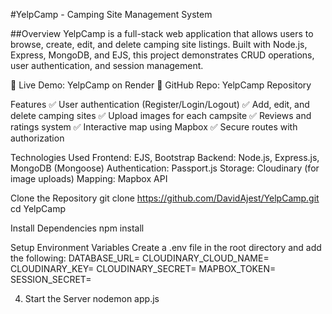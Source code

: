 #YelpCamp - Camping Site Management System

##Overview
YelpCamp is a full-stack web application that allows users to browse, create, edit, and delete camping site listings. Built with Node.js, Express, MongoDB, and EJS, this project demonstrates CRUD operations, user authentication, and session management.

🚀 Live Demo: YelpCamp on Render
📂 GitHub Repo: YelpCamp Repository

Features
✅ User authentication (Register/Login/Logout)
✅ Add, edit, and delete camping sites
✅ Upload images for each campsite
✅ Reviews and ratings system
✅ Interactive map using Mapbox
✅ Secure routes with authorization

Technologies Used
Frontend: EJS, Bootstrap
Backend: Node.js, Express.js, MongoDB (Mongoose)
Authentication: Passport.js
Storage: Cloudinary (for image uploads)
Mapping: Mapbox API

Clone the Repository
git clone https://github.com/DavidAjest/YelpCamp.git
cd YelpCamp

Install Dependencies
npm install


 Setup Environment Variables
 Create a .env file in the root directory and add the following:
 DATABASE_URL=<Your MongoDB Connection String>
CLOUDINARY_CLOUD_NAME=<Your Cloudinary Cloud Name>
CLOUDINARY_KEY=<Your Cloudinary API Key>
CLOUDINARY_SECRET=<Your Cloudinary Secret>
MAPBOX_TOKEN=<Your Mapbox Token>
SESSION_SECRET=<Your Secret Key>

4. Start the Server
nodemon app.js
